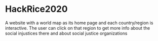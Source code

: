 # HackRice2020
 A website with a world map as its home page and each country/region is interactive. The user can click on that region to get more info about the social injustices there and about social justice organizations
